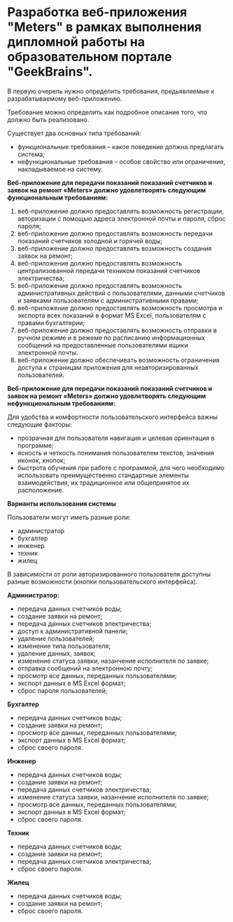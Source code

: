 # Разработка веб-приложения "Meters" в рамках выполнения дипломной работы на образовательном портале "GeekBrains".
В первую очерель нужно определить требования, предьявляемые к разрабатываемому веб-приложению.

Требование можно определить как подробное описание того, что должно быть реализовано.

Существует два основных типа требований: 
- функциональные требования – какое поведение должна предлагать система;
- нефункциональные требования – особое свойство или ограничение, накладываемое на систему.

__Веб-приложение для передачи показаний показаний счетчиков и заявок на ремонт «Meters» должно удовлетворять следующим функциональным
требованиям:__

1) веб-приложение должно предоставлять возможность регистрации, авторизации с помощью адреса электронной почты и пароля, сброс пароля;
2) веб-приложение должно предоставлять возможность передачи показаний счетчиков холодной и горячей воды;
3) веб-приложение должно предоставлять возможность создания заявок на ремонт;
4) веб-приложение должно предоставлять возможность централизованной передачи техником показаний счетчиков электричества;
5) веб-приложение должно предоставлять возможность административных действий с пользователями, данными счетчиков и заявками пользователям с административными правами;
6) веб-приложение должно предоставлять возможность просмотра и экспорта всех показаний в формат MS Excel, пользователям с правами бухгалтерии;
7) веб-приложение должно предоставлять возможность отправки в ручном режиме и в режеме по расписанию информационных сообщений на предоставленные пользователями ящики электронной почты.
8) веб-приложение должно обеспечивать возможность ограничения доступа к страницам приложения для неавторизированных пользователей.

__Веб-приложение для передачи показаний показаний счетчиков и заявок на ремонт «Meters» должно удовлетворять следующим нефункциональным требованиям:__

Для удобства и комфортности пользовательского интерфейса важны следующие факторы:
- прозрачная для пользователя навигация и целевая ориентация в программе;
- ясность и четкость понимания пользователем текстов, значения иконок, кнопок;
- быстрота обучения при работе с программой, для чего необходимо использовать преимущественно стандартные элементы взаимодействия, их традиционное или общепринятое их расположение.

__Варианты использования системы__

Пользователи могут иметь разные роли:
- администратор
- бухгалтер
- инженер
- техник
- жилец

В зависимости от роли авторизированного пользователя доступны разные возможности (кнопки пользовательского интерфейса).

**Администратор:**
- передача данных счетчиков воды;
- создание заявки на ремонт;
- передача данных счетчиков электричества;
- доступ к административной панели;
- удаление пользователей;
- изменение типа пользователя;
- удаление данных, заявок;
- изменение статуса заявки, назанчение исполнителя по заявке;
- отправка сообщений на электронною почту;
- просмотр все данных, переданных пользователями;
- экспорт данных в MS Excel формат;
- сброс пароля пользователей;

**Бухгалтер**
- передача данных счетчиков воды;
- создание заявки на ремонт;
- просмотр все данных, переданных пользователями;
- экспорт данных в MS Excel формат;
- сброс своего пароля.

**Инженер**
- передача данных счетчиков воды;
- создание заявки на ремонт;
- передача данных счетчиков электричества;
- изменение статуса заявки, назанчение исполнителя по заявке;
- просмотр все данных, переданных пользователями;
- экспорт данных в MS Excel формат;
- сброс своего пароля.

**Техник**
- передача данных счетчиков воды;
- создание заявки на ремонт;
- передача данных счетчиков электричества;
- сброс своего пароля.

**Жилец**
- передача данных счетчиков воды;
- создание заявки на ремонт;
- сброс своего пароля.
